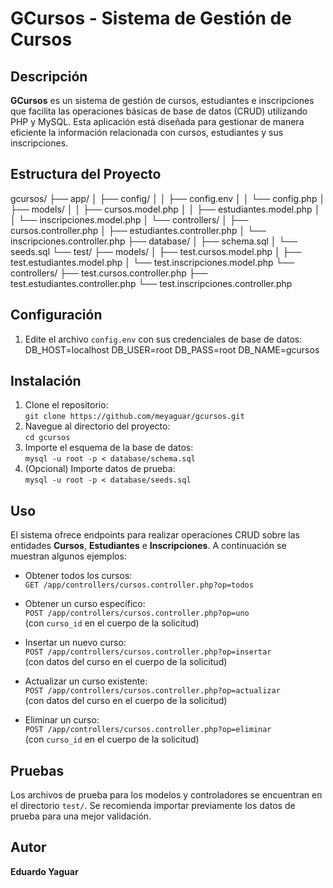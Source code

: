 # GCursos - Sistema de Gestión de Cursos

## Descripción
**GCursos** es un sistema de gestión de cursos, estudiantes e inscripciones que facilita las operaciones básicas de base de datos (CRUD) utilizando PHP y MySQL. Esta aplicación está diseñada para gestionar de manera eficiente la información relacionada con cursos, estudiantes y sus inscripciones.

## Estructura del Proyecto

gcursos/
├── app/
│   ├── config/
│   │   ├── config.env
│   │   └── config.php
│   ├── models/
│   │   ├── cursos.model.php
│   │   ├── estudiantes.model.php
│   │   └── inscripciones.model.php
│   └── controllers/
│       ├── cursos.controller.php
│       ├── estudiantes.controller.php
│       └── inscripciones.controller.php
├── database/
│   ├── schema.sql
│   └── seeds.sql
└── test/
    ├── models/
    │   ├── test.cursos.model.php
    │   ├── test.estudiantes.model.php
    │   └── test.inscripciones.model.php
    └── controllers/
        ├── test.cursos.controller.php
        ├── test.estudiantes.controller.php
        └── test.inscripciones.controller.php

## Configuración

1. Edite el archivo `config.env` con sus credenciales de base de datos:
DB_HOST=localhost
DB_USER=root
DB_PASS=root
DB_NAME=gcursos

## Instalación

1. Clone el repositorio:  
   `git clone https://github.com/meyaguar/gcursos.git`
2. Navegue al directorio del proyecto:  
   `cd gcursos`
3. Importe el esquema de la base de datos:  
   `mysql -u root -p < database/schema.sql`
4. (Opcional) Importe datos de prueba:  
   `mysql -u root -p < database/seeds.sql`

## Uso

El sistema ofrece endpoints para realizar operaciones CRUD sobre las entidades **Cursos**, **Estudiantes** e **Inscripciones**. A continuación se muestran algunos ejemplos:

- Obtener todos los cursos:  
  `GET /app/controllers/cursos.controller.php?op=todos`

- Obtener un curso específico:  
  `POST /app/controllers/cursos.controller.php?op=uno`  
  (con `curso_id` en el cuerpo de la solicitud)

- Insertar un nuevo curso:  
  `POST /app/controllers/cursos.controller.php?op=insertar`  
  (con datos del curso en el cuerpo de la solicitud)

- Actualizar un curso existente:  
  `POST /app/controllers/cursos.controller.php?op=actualizar`  
  (con datos del curso en el cuerpo de la solicitud)

- Eliminar un curso:  
  `POST /app/controllers/cursos.controller.php?op=eliminar`  
  (con `curso_id` en el cuerpo de la solicitud)

## Pruebas

Los archivos de prueba para los modelos y controladores se encuentran en el directorio `test/`. Se recomienda importar previamente los datos de prueba para una mejor validación.

## Autor

**Eduardo Yaguar**
